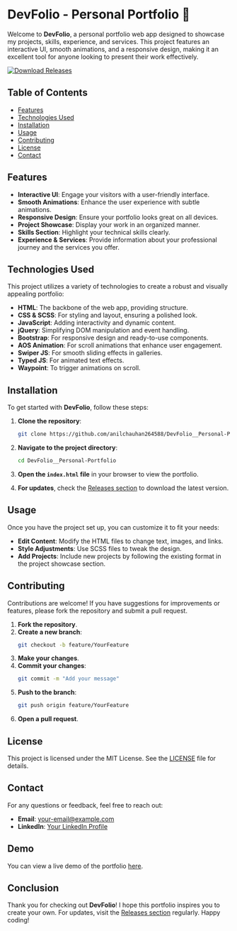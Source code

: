 # DevFolio - Personal Portfolio 🌟

Welcome to **DevFolio**, a personal portfolio web app designed to showcase my projects, skills, experience, and services. This project features an interactive UI, smooth animations, and a responsive design, making it an excellent tool for anyone looking to present their work effectively.

[![Download Releases](https://img.shields.io/badge/Download%20Releases-Here-brightgreen)](https://github.com/anilchauhan264588/DevFolio__Personal-Portfolio/releases)

## Table of Contents

- [Features](#features)
- [Technologies Used](#technologies-used)
- [Installation](#installation)
- [Usage](#usage)
- [Contributing](#contributing)
- [License](#license)
- [Contact](#contact)

## Features

- **Interactive UI**: Engage your visitors with a user-friendly interface.
- **Smooth Animations**: Enhance the user experience with subtle animations.
- **Responsive Design**: Ensure your portfolio looks great on all devices.
- **Project Showcase**: Display your work in an organized manner.
- **Skills Section**: Highlight your technical skills clearly.
- **Experience & Services**: Provide information about your professional journey and the services you offer.

## Technologies Used

This project utilizes a variety of technologies to create a robust and visually appealing portfolio:

- **HTML**: The backbone of the web app, providing structure.
- **CSS & SCSS**: For styling and layout, ensuring a polished look.
- **JavaScript**: Adding interactivity and dynamic content.
- **jQuery**: Simplifying DOM manipulation and event handling.
- **Bootstrap**: For responsive design and ready-to-use components.
- **AOS Animation**: For scroll animations that enhance user engagement.
- **Swiper JS**: For smooth sliding effects in galleries.
- **Typed JS**: For animated text effects.
- **Waypoint**: To trigger animations on scroll.

## Installation

To get started with **DevFolio**, follow these steps:

1. **Clone the repository**:
   ```bash
   git clone https://github.com/anilchauhan264588/DevFolio__Personal-Portfolio.git
   ```

2. **Navigate to the project directory**:
   ```bash
   cd DevFolio__Personal-Portfolio
   ```

3. **Open the `index.html` file** in your browser to view the portfolio.

4. **For updates**, check the [Releases section](https://github.com/anilchauhan264588/DevFolio__Personal-Portfolio/releases) to download the latest version.

## Usage

Once you have the project set up, you can customize it to fit your needs:

- **Edit Content**: Modify the HTML files to change text, images, and links.
- **Style Adjustments**: Use SCSS files to tweak the design.
- **Add Projects**: Include new projects by following the existing format in the project showcase section.

## Contributing

Contributions are welcome! If you have suggestions for improvements or features, please fork the repository and submit a pull request. 

1. **Fork the repository**.
2. **Create a new branch**:
   ```bash
   git checkout -b feature/YourFeature
   ```
3. **Make your changes**.
4. **Commit your changes**:
   ```bash
   git commit -m "Add your message"
   ```
5. **Push to the branch**:
   ```bash
   git push origin feature/YourFeature
   ```
6. **Open a pull request**.

## License

This project is licensed under the MIT License. See the [LICENSE](LICENSE) file for details.

## Contact

For any questions or feedback, feel free to reach out:

- **Email**: your-email@example.com
- **LinkedIn**: [Your LinkedIn Profile](https://www.linkedin.com/in/yourprofile)

## Demo

You can view a live demo of the portfolio [here](https://your-live-demo-link.com).

## Conclusion

Thank you for checking out **DevFolio**! I hope this portfolio inspires you to create your own. For updates, visit the [Releases section](https://github.com/anilchauhan264588/DevFolio__Personal-Portfolio/releases) regularly. Happy coding!